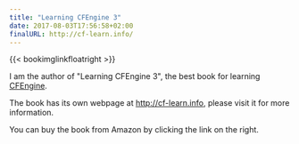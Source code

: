 ```yaml
---
title: "Learning CFEngine 3"
date: 2017-08-03T17:56:58+02:00
finalURL: http://cf-learn.info/
---
```


{{< bookimglinkfloatright >}}

I am the author of "Learning CFEngine 3", the best book for learning [CFEngine](http://cfengine.com/).

The book has its own webpage at http://cf-learn.info, please visit it for more information.

You can buy the book from Amazon by clicking the link on the right.

<!--more-->

